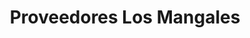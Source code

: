 ---
title: "Proveedores Los Mangales"
url: /comuna-oriente/proveedores-los-mangales/
shop: comodidad
---